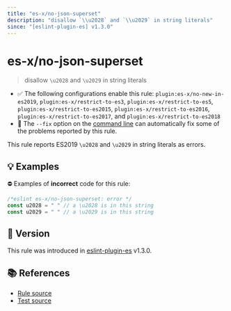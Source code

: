 ```yaml
---
title: "es-x/no-json-superset"
description: "disallow `\\u2028` and `\\u2029` in string literals"
since: "[eslint-plugin-es] v1.3.0"
---
```


# es-x/no-json-superset
> disallow `\u2028` and `\u2029` in string literals

- ✅ The following configurations enable this rule: `plugin:es-x/no-new-in-es2019`, `plugin:es-x/restrict-to-es3`, `plugin:es-x/restrict-to-es5`, `plugin:es-x/restrict-to-es2015`, `plugin:es-x/restrict-to-es2016`, `plugin:es-x/restrict-to-es2017`, and `plugin:es-x/restrict-to-es2018`
- 🔧 The `--fix` option on the [command line](https://eslint.org/docs/user-guide/command-line-interface#fixing-problems) can automatically fix some of the problems reported by this rule.

This rule reports ES2019 `\u2028` and `\u2029` in string literals as errors.

## 💡 Examples

⛔ Examples of **incorrect** code for this rule:

<eslint-playground fix type="bad" code="/*eslint es-x/no-json-superset: error */
const u2028 = &quot;&#x2028;&quot; // a \u2028 is in this string
const u2029 = &quot;&#x2029;&quot; // a \u2029 is in this string
">

```js
/*eslint es-x/no-json-superset: error */
const u2028 = " " // a \u2028 is in this string
const u2029 = " " // a \u2029 is in this string
```

</eslint-playground>

## 🚀 Version

This rule was introduced in [eslint-plugin-es] v1.3.0.

[eslint-plugin-es]: https://github.com/mysticatea/eslint-plugin-es

## 📚 References

- [Rule source](https://github.com/ota-meshi/eslint-plugin-es-x/blob/master/lib/rules/no-json-superset.js)
- [Test source](https://github.com/ota-meshi/eslint-plugin-es-x/blob/master/tests/lib/rules/no-json-superset.js)
